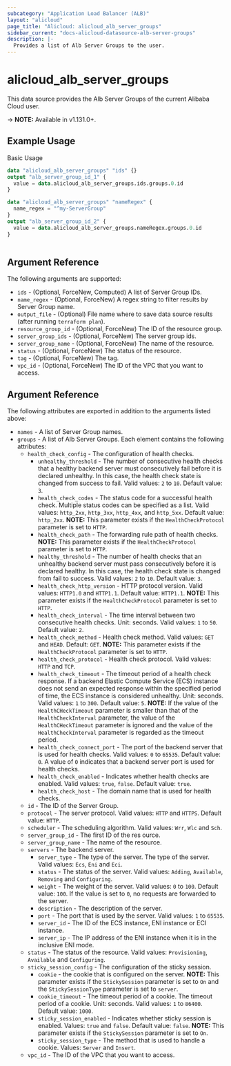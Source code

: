 ```yaml
---
subcategory: "Application Load Balancer (ALB)"
layout: "alicloud"
page_title: "Alicloud: alicloud_alb_server_groups"
sidebar_current: "docs-alicloud-datasource-alb-server-groups"
description: |-
  Provides a list of Alb Server Groups to the user.
---
```


# alicloud\_alb\_server\_groups

This data source provides the Alb Server Groups of the current Alibaba Cloud user.

-> **NOTE:** Available in v1.131.0+.

## Example Usage

Basic Usage

```terraform
data "alicloud_alb_server_groups" "ids" {}
output "alb_server_group_id_1" {
  value = data.alicloud_alb_server_groups.ids.groups.0.id
}

data "alicloud_alb_server_groups" "nameRegex" {
  name_regex = "^my-ServerGroup"
}
output "alb_server_group_id_2" {
  value = data.alicloud_alb_server_groups.nameRegex.groups.0.id
}
            
```

## Argument Reference

The following arguments are supported:

* `ids` - (Optional, ForceNew, Computed)  A list of Server Group IDs.
* `name_regex` - (Optional, ForceNew) A regex string to filter results by Server Group name.
* `output_file` - (Optional) File name where to save data source results (after running `terraform plan`).
* `resource_group_id` - (Optional, ForceNew) The ID of the resource group.
* `server_group_ids` - (Optional, ForceNew) The server group ids.
* `server_group_name` - (Optional, ForceNew) The name of the resource.
* `status` - (Optional, ForceNew) The status of the resource.
* `tag` - (Optional, ForceNew) The tag.
* `vpc_id` - (Optional, ForceNew) The ID of the VPC that you want to access.

## Argument Reference

The following attributes are exported in addition to the arguments listed above:

* `names` - A list of Server Group names.
* `groups` - A list of Alb Server Groups. Each element contains the following attributes:
	* `health_check_config` - The configuration of health checks.
		* `unhealthy_threshold` - The number of consecutive health checks that a healthy backend server must consecutively fail before it is declared unhealthy. In this case, the health check state is changed from success to fail. Valid values: `2` to `10`. Default value: `3`.
		* `health_check_codes` - The status code for a successful health check. Multiple status codes can be specified as a list. Valid values: `http_2xx`, `http_3xx`, `http_4xx`, and `http_5xx`. Default value: `http_2xx`. **NOTE:** This parameter exists if the `HealthCheckProtocol` parameter is set to `HTTP`.
		* `health_check_path` - The forwarding rule path of health checks. **NOTE:** This parameter exists if the `HealthCheckProtocol` parameter is set to `HTTP`.
		* `healthy_threshold` - The number of health checks that an unhealthy backend server must pass consecutively before it is declared healthy. In this case, the health check state is changed from fail to success. Valid values: `2` to `10`. Default value: `3`.
		* `health_check_http_version` - HTTP protocol version. Valid values: `HTTP1.0` and `HTTP1.1`. Default value: `HTTP1.1`. **NOTE:** This parameter exists if the `HealthCheckProtocol` parameter is set to `HTTP`.
		* `health_check_interval` - The time interval between two consecutive health checks. Unit: seconds. Valid values: `1` to `50`. Default value: `2`.
		* `health_check_method` - Health check method. Valid values: `GET` and `HEAD`. Default: `GET`. **NOTE:** This parameter exists if the `HealthCheckProtocol` parameter is set to `HTTP`.
		* `health_check_protocol` - Health check protocol. Valid values: `HTTP` and `TCP`.
		* `health_check_timeout` - The timeout period of a health check response. If a backend Elastic Compute Service (ECS) instance does not send an expected response within the specified period of time, the ECS instance is considered unhealthy. Unit: seconds. Valid values: `1` to `300`. Default value: `5`. **NOTE:** If the value of the `HealthCHeckTimeout` parameter is smaller than that of the `HealthCheckInterval` parameter, the value of the `HealthCHeckTimeout` parameter is ignored and the value of the `HealthCheckInterval` parameter is regarded as the timeout period.
		* `health_check_connect_port` - The port of the backend server that is used for health checks. Valid values: `0` to `65535`. Default value: `0`. A value of `0` indicates that a backend server port is used for health checks.
		* `health_check_enabled` - Indicates whether health checks are enabled. Valid values: `true`, `false`. Default value: `true`.
		* `health_check_host` - The domain name that is used for health checks.
	* `id` - The ID of the Server Group.
	* `protocol` - The server protocol. Valid values: `HTTP` and `HTTPS`. Default value: `HTTP`.
    * `scheduler` - The scheduling algorithm. Valid values: `Wrr`, `Wlc` and `Sch`.
	* `server_group_id` - The first ID of the res ource.
	* `server_group_name` - The name of the resource.
	* `servers` - The backend server.
		* `server_type` - The type of the server. The type of the server. Valid values: `Ecs`, `Eni` and `Eci`.
		* `status` - The status of the server. Valid values: `Adding`, `Available`, `Removing` and `Configuring`.
		* `weight` - The weight of the server.  Valid values: `0` to `100`. Default value: `100`. If the value is set to `0`, no requests are forwarded to the server.
		* `description` - The description of the server.
		* `port` - The port that is used by the server. Valid values: `1` to `65535`.
		* `server_id` - The ID of the ECS instance, ENI instance or ECI instance.
		* `server_ip` - The IP address of the ENI instance when it is in the inclusive ENI mode.
	* `status` - The status of the resource. Valid values: `Provisioning`, `Available` and `Configuring`.
	* `sticky_session_config` - The configuration of the sticky session.
		* `cookie` - the cookie that is configured on the server. **NOTE:** This parameter exists if the `StickySession` parameter is set to `On` and the `StickySessionType` parameter is set to `server`.
		* `cookie_timeout` - The timeout period of a cookie. The timeout period of a cookie. Unit: seconds. Valid values: `1` to `86400`. Default value: `1000`.
		* `sticky_session_enabled` - Indicates whether sticky session is enabled. Values: `true` and `false`. Default value: `false`.  **NOTE:** This parameter exists if the `StickySession` parameter is set to `On`.
		* `sticky_session_type` - The method that is used to handle a cookie. Values: `Server` and `Insert`. 
	* `vpc_id` - The ID of the VPC that you want to access.